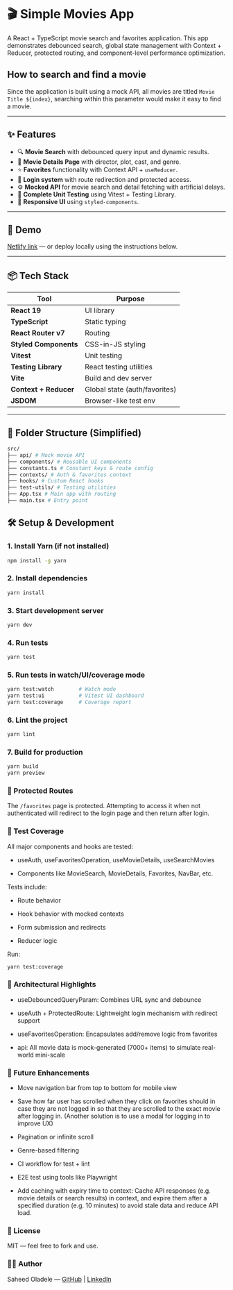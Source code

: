 # 🎬 Simple Movies App

A React + TypeScript movie search and favorites application. This app demonstrates debounced search, global state management with Context + Reducer, protected routing, and component-level performance optimization.


## How to search and find a movie

Since the application is built using a mock API, all movies are titled `Movie Title ${index}`, searching within this parameter would make it easy to find a movie.

---

## ✨ Features

- 🔍 **Movie Search** with debounced query input and dynamic results.
- 📄 **Movie Details Page** with director, plot, cast, and genre.
- ⭐ **Favorites** functionality with Context API + `useReducer`.
- 👤 **Login system** with route redirection and protected access.
- ⚙️ **Mocked API** for movie search and detail fetching with artificial delays.
- 🧪 **Complete Unit Testing** using Vitest + Testing Library.
- 💅 **Responsive UI** using `styled-components`.

---

## 🚀 Demo

[Netlify link](https://gghdsw.netlify.app/) — or deploy locally using the instructions below.

---

## 📦 Tech Stack

| Tool                  | Purpose                       |
| --------------------- | ----------------------------- |
| **React 19**          | UI library                    |
| **TypeScript**        | Static typing                 |
| **React Router v7**   | Routing                       |
| **Styled Components** | CSS-in-JS styling             |
| **Vitest**            | Unit testing                  |
| **Testing Library**   | React testing utilities       |
| **Vite**              | Build and dev server          |
| **Context + Reducer** | Global state (auth/favorites) |
| **JSDOM**             | Browser-like test env         |

---

## 📂 Folder Structure (Simplified)

```bash
src/
├── api/ # Mock movie API
├── components/ # Reusable UI components
├── constants.ts # Constant keys & route config
├── contexts/ # Auth & favorites context
├── hooks/ # Custom React hooks
├── test-utils/ # Testing utilities
├── App.tsx # Main app with routing
├── main.tsx # Entry point
```

## 🛠️ Setup & Development

### 1. Install Yarn (if not installed)

```bash
npm install -g yarn
```

### 2. Install dependencies

```bash
yarn install
```

### 3. Start development server

```bash
yarn dev
```

### 4. Run tests

```bash
yarn test
```

### 5. Run tests in watch/UI/coverage mode

```bash
yarn test:watch        # Watch mode
yarn test:ui           # Vitest UI dashboard
yarn test:coverage     # Coverage report
```

### 6. Lint the project

```bash
yarn lint
```

### 7. Build for production

```bash
yarn build
yarn preview
```

### 🔐 Protected Routes

The `/favorites` page is protected. Attempting to access it when not authenticated will redirect to the login page and then return after login.

### 🧪 Test Coverage

All major components and hooks are tested:

- useAuth, useFavoritesOperation, useMovieDetails, useSearchMovies

- Components like MovieSearch, MovieDetails, Favorites, NavBar, etc.

Tests include:

- Route behavior

- Hook behavior with mocked contexts

- Form submission and redirects

- Reducer logic

Run:

```bash
yarn test:coverage
```

### 🧠 Architectural Highlights

- useDebouncedQueryParam: Combines URL sync and debounce

- useAuth + ProtectedRoute: Lightweight login mechanism with redirect support

- useFavoritesOperation: Encapsulates add/remove logic from favorites

- api: All movie data is mock-generated (7000+ items) to simulate real-world mini-scale

### 📌 Future Enhancements

- Move navigation bar from top to bottom for mobile view

- Save how far user has scrolled when they click on favorites should in case they are not logged in so that they are scrolled to the exact movie after logging in. (Another solution is to use a modal for logging in to improve UX)

- Pagination or infinite scroll

- Genre-based filtering

- CI workflow for test + lint

- E2E test using tools like Playwright

- Add caching with expiry time to context: Cache API responses (e.g. movie details or search results) in context, and expire them after a specified duration (e.g. 10 minutes) to avoid stale data and reduce API load.

### 📃 License

MIT — feel free to fork and use.

### 🙋‍♂️ Author

Saheed Oladele — [GitHub](https://github.com/suretrust) | [LinkedIn](https://www.linkedin.com/in/saheed-oladele/)
